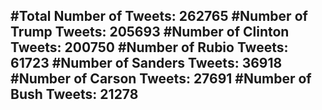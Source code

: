 #Total Number of Tweets: 262765 
#Number of Trump Tweets: 205693
#Number of Clinton Tweets: 200750
#Number of Rubio Tweets: 61723
#Number of Sanders Tweets: 36918
#Number of Carson Tweets: 27691
#Number of Bush Tweets: 21278
---
